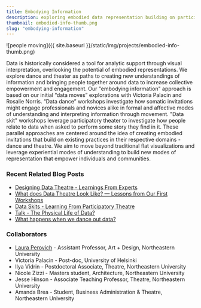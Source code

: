 ```yaml
---
title: Embodying Information
description: exploring embodied data representation building on participatory theatre traditions
thumbnail: embodied-info-thumb.png
slug: "embodying-information"
---
```


![people moving]({{ site.baseurl }}/static/img/projects/embodied-info-thumb.png)

Data is historically considered a tool for analytic support through visual interpretation, overlooking the potential of embodied representations. We explore dance and theater as paths to creating new understandings of information and bringing people together around data to increase collective empowerment and engagement. Our "embodying information" approach is based on our initial “data moves” explorations with Victoria Palacin and Rosalie Norris. “Data dance” workshops investigate how somatic invitations might engage professionals and novices alike in formal and affective modes of understanding and interpreting information through movement. "Data skit" workshops leverage participatory theater to investigate how people relate to data when asked to perform some story they find in it. These parallel approaches are centered around the idea of creating embodied invitations that build on existing practices in their respective domains - dance and theatre. We aim to move beyond traditional flat visualizations and leverage experiential modes of understanding to build new modes of representation that empower individuals and communities.

### Recent Related Blog Posts

* [Designing Data Theatre - Learnings From Experts](http://localhost:4000/2021/05/14/data-theatre-interviews.html)
* [What does Data Theatre Look Like? — Lessons from Our First Workshops](/2021/04/16/data-theatre-workshops.html)
* [Data Skits - Learning From Participatory Theatre](/2020/12/03/data-skits-background.html)
* [Talk - The Physical Life of Data?](/2021/01/24/physical-life-of-data-talk.html)
* [What happens when we dance out data?](https://medium.com/@rahulbot/what-happens-when-we-dance-our-data-be55512d0b7d)

### Collaborators

* [Laura Perovich](https://camd.northeastern.edu/faculty/laura-perovich/) - Assistant Professor, Art + Design, Northeastern University
* Victoria Palacin - Post-doc, University of Helsinki
* Ilya Vidrin - Postdoctoral Associate, Theatre, Northeastern University
* Nicole Zizzi - Masters student, Architecture, Northeastern University
* Jesse Hinson - Associate Teaching Professor, Theatre, Northeastern University
* Amanda Brea - Student, Business Administration & Theatre, Northeastern University
